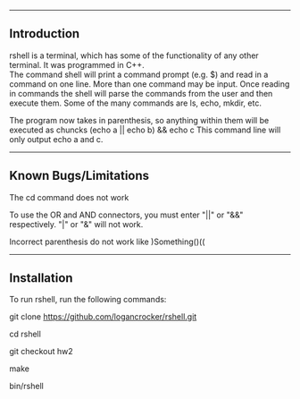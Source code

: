 -----------------------
Introduction
-----------------------
rshell is a terminal, which has some of the functionality of any other terminal. It was programmed in C++.  
The command shell will print a command prompt (e.g. $) and read in a command on one line. More than one command 
may be input.  Once reading in commands the shell will parse the commands from the user and then execute them. 
Some of the many commands are ls, echo, mkdir, etc.

The program now takes in parenthesis, so anything within them will be executed as chuncks 
	(echo a ||  echo b) && echo c
	This command line will only output echo a and c.

-----------------------
Known Bugs/Limitations
-----------------------
The cd command does not work

To use the OR and AND connectors, you must enter "||" or "&&" respectively. "|" or "&" will not work.

Incorrect parenthesis do not work like )Something()((

-----------------------
Installation
-----------------------
To run rshell, run the following commands:

git clone https://github.com/logancrocker/rshell.git

cd rshell

git checkout hw2

make

bin/rshell
